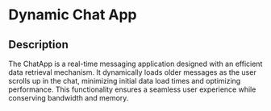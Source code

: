 
# Dynamic Chat App


## Description

The ChatApp is a real-time messaging application designed with an efficient data retrieval mechanism. It dynamically loads older messages as the user scrolls up in the chat, minimizing initial data load times and optimizing performance. This functionality ensures a seamless user experience while conserving bandwidth and memory.
